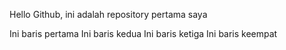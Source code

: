 Hello Github, ini adalah repository pertama saya 

Ini baris pertama
Ini baris kedua
Ini baris ketiga 
Ini baris keempat